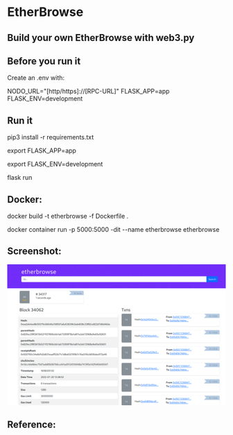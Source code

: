 # EtherBrowse

## Build your own EtherBrowse with web3.py


## Before you run it

Create an .env with:

NODO_URL="[http/https]://[RPC-URL]"
FLASK_APP=app 
FLASK_ENV=development


## Run it

pip3 install -r requirements.txt

export FLASK_APP=app

export FLASK_ENV=development

flask run

## Docker:


docker build -t etherbrowse -f Dockerfile .

docker container run -p 5000:5000 -dit --name etherbrowse etherbrowse


## Screenshot:

![alt="Etherscan Webapp Screenshot"](Images/block-detail.png)


## Reference: 

